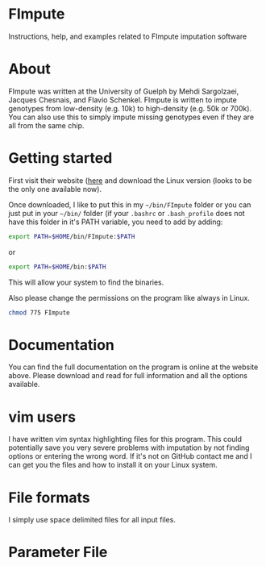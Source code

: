 # FImpute

Instructions, help, and examples related to FImpute imputation software

# About

FImpute was written at the University of Guelph by Mehdi Sargolzaei, Jacques Chesnais, and Flavio Schenkel. FImpute is written to impute genotypes from low-density (e.g. 10k) to high-density (e.g. 50k or 700k). You can also use this to simply impute missing genotypes even if they are all from the same chip. 

# Getting started

First visit their website ([here](http://www.aps.uoguelph.ca/~msargol/fimpute/) and download the Linux version (looks to be the only one available now). 

Once downloaded, I like to put this in my `~/bin/FImpute` folder or you can just put in your `~/bin/` folder (if your `.bashrc` or `.bash_profile` does not have this folder in it's PATH variable, you need to add by adding:

```bash
export PATH=$HOME/bin/FImpute:$PATH
```
or
```bash
export PATH=$HOME/bin:$PATH
```

This will allow your system to find the binaries. 

Also please change the permissions on the program like always in Linux. 

```bash
chmod 775 FImpute
```

# Documentation

You can find the full documentation on the program is online at the website above. Please download and read for full information and all the options available. 

# vim users

I have written vim syntax highlighting files for this program. This could potentially save you very severe problems with imputation by not finding options or entering the wrong word. If it's not on GitHub contact me and I can get you the files and how to install it on your Linux system. 

# File formats

I simply use space delimited files for all input files. 



# Parameter File





